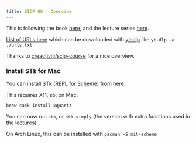 ```yaml
---
title: SICP 00 - Overview
---
```


This is following the book [here](https://github.com/sarabander/sicp-pdf), and the lecture series [here](https://archive.org/details/ucberkeley-webcast-PL3E89002AA9B9879E?sort=titleSorter).

[List of URLs here](https://gist.github.com/seanbreckenridge/7e714fc4dc34bcdfea5038114ee8816f) which can be downloaded with [yt-dlp](https://github.com/yt-dlp/yt-dlp) like `yt-dlp -a ./urls.txt`

Thanks to [creactiviti/scip-course](https://github.com/creactiviti/sicp-course) for a nice overview.

### Install STk for Mac

You can install STk (REPL for [Scheme](<https://en.wikipedia.org/wiki/Scheme_(programming_language)>)) from [here](https://inst.eecs.berkeley.edu/~scheme/precompiled/OSX/).

This requires X11, so; on Mac:

`brew cask install xquartz`

You can now run `stk`, or `stk-simply` (the version with extra functions used in the lectures)

On Arch Linux, this can be installed with `pacman -S mit-scheme`
